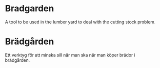 # Bradgarden
A tool to be used in the lumber yard to deal with the cutting stock problem.

# Brädgården
Ett verktyg för att minska sill när man ska när man köper brädor i brädgården.
